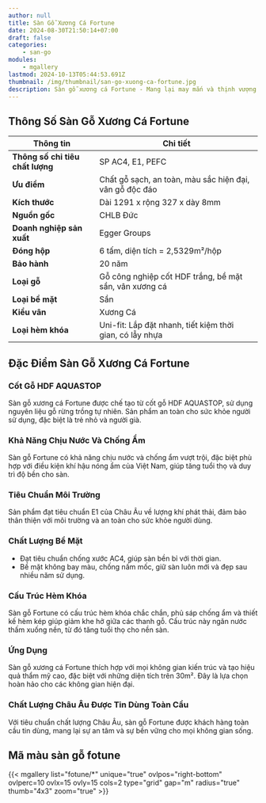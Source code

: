 ```yaml
---
author: null
title: Sàn Gỗ Xương Cá Fortune
date: 2024-08-30T21:50:14+07:00
draft: false
categories:
    - san-go
modules:
    - mgallery
lastmod: 2024-10-13T05:44:53.691Z
thumbnail: /img/thumbnail/san-go-xuong-ca-fortune.jpg
description: Sàn gỗ xương cá Fortune - Mang lại may mắn và thịnh vượng cho gia đình. Chất lượng cao, bền đẹp theo thời gian. Tạo không gian sống ấm cúng, sang trọng.
---
```

## Thông Số Sàn Gỗ Xương Cá Fortune
| **Thông tin**                   | **Chi tiết**                                             |
|----------------------------------|----------------------------------------------------------|
| **Thông số chỉ tiêu chất lượng** | SP AC4, E1, PEFC                                         |
| **Ưu điểm**                      | Chất gỗ sạch, an toàn, màu sắc hiện đại, vân gỗ độc đáo  |
| **Kích thước**                   | Dài 1291 x rộng 327 x dày 8mm                            |
| **Nguồn gốc**                    | CHLB Đức                                                 |
| **Doanh nghiệp sản xuất**        | Egger Groups                                             |
| **Đóng hộp**                     | 6 tấm, diện tích = 2,5329m²/hộp                         |
| **Bảo hành**                     | 20 năm                                                   |
| **Loại gỗ**                      | Gỗ công nghiệp cốt HDF trắng, bề mặt sần, vân xương cá   |
| **Loại bề mặt**                  | Sần                                                      |
| **Kiểu vân**                     | Xương Cá                                                 |
| **Loại hèm khóa**                | Uni-fit: Lắp đặt nhanh, tiết kiệm thời gian, có lẫy nhựa |

## Đặc Điểm Sàn Gỗ Xương Cá Fortune

### Cốt Gỗ HDF AQUASTOP

Sàn gỗ xương cá Fortune được chế tạo từ cốt gỗ HDF AQUASTOP, sử dụng nguyên liệu gỗ rừng trồng tự nhiên. Sản phẩm an toàn cho sức khỏe người sử dụng, đặc biệt là trẻ nhỏ và người già.

### Khả Năng Chịu Nước Và Chống Ẩm

Sàn gỗ Fortune có khả năng chịu nước và chống ẩm vượt trội, đặc biệt phù hợp với điều kiện khí hậu nóng ẩm của Việt Nam, giúp tăng tuổi thọ và duy trì độ bền cho sàn.

### Tiêu Chuẩn Môi Trường

Sản phẩm đạt tiêu chuẩn E1 của Châu Âu về lượng khí phát thải, đảm bảo thân thiện với môi trường và an toàn cho sức khỏe người dùng.

### Chất Lượng Bề Mặt

- Đạt tiêu chuẩn chống xước AC4, giúp sàn bền bỉ với thời gian.
- Bề mặt không bay màu, chống nấm mốc, giữ sàn luôn mới và đẹp sau nhiều năm sử dụng.

### Cấu Trúc Hèm Khóa

Sàn gỗ Fortune có cấu trúc hèm khóa chắc chắn, phủ sáp chống ẩm và thiết kế hèm kép giúp giảm khe hở giữa các thanh gỗ. Cấu trúc này ngăn nước thấm xuống nền, từ đó tăng tuổi thọ cho nền sàn.

### Ứng Dụng

Sàn gỗ xương cá Fortune thích hợp với mọi không gian kiến trúc và tạo hiệu quả thẩm mỹ cao, đặc biệt với những diện tích trên 30m². Đây là lựa chọn hoàn hảo cho các không gian hiện đại.

### Chất Lượng Châu Âu Được Tin Dùng Toàn Cầu

Với tiêu chuẩn chất lượng Châu Âu, sàn gỗ Fortune được khách hàng toàn cầu tin dùng, mang lại sự an tâm và sự bền vững cho mọi không gian sống.


## Mã màu sàn gỗ fotune

{{< mgallery list="fotune/*" unique="true" ovlpos="right-bottom" ovlperc=10 ovlx=15 ovly=15 cols=2 type="grid" gap="m" radius="true" thumb="4x3" zoom="true" >}}